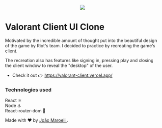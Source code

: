 <p align="center">
  <img src="https://img.icons8.com/plasticine/2x/valorant.png" />
</p>

# Valorant Client UI Clone

Motivated by the incredible amount of thought put into the beautiful design of the game by Riot's team. I decided to practice by recreating the game's client. 

The recreation also has features like signing in, pressing play and closing the client window to reveal the "desktop" of the user.

- Check it out 👉 https://valorant-client.vercel.app/

### Technologies used
React ⚛️ <br />
Node ⚓ <br />
React-router-dom 🚂 <br />

Made with ❤️ by <a href="https://www.linkedin.com/in/jo%C3%A3o-maroeli-dos-santos-645314196/" target="_blank"> João Maroeli </a>. <br />
<br />
